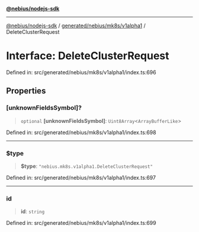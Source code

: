 [**@nebius/nodejs-sdk**](../../../../../README.md)

---

[@nebius/nodejs-sdk](../../../../../README.md) / [generated/nebius/mk8s/v1alpha1](../README.md) / DeleteClusterRequest

# Interface: DeleteClusterRequest

Defined in: src/generated/nebius/mk8s/v1alpha1/index.ts:696

## Properties

### \[unknownFieldsSymbol\]?

> `optional` **\[unknownFieldsSymbol\]**: `Uint8Array`\<`ArrayBufferLike`\>

Defined in: src/generated/nebius/mk8s/v1alpha1/index.ts:698

---

### $type

> **$type**: `"nebius.mk8s.v1alpha1.DeleteClusterRequest"`

Defined in: src/generated/nebius/mk8s/v1alpha1/index.ts:697

---

### id

> **id**: `string`

Defined in: src/generated/nebius/mk8s/v1alpha1/index.ts:699
